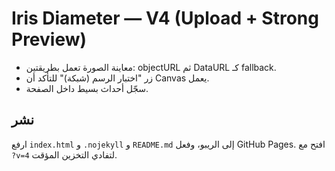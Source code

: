 
# Iris Diameter — V4 (Upload + Strong Preview)

- معاينة الصورة تعمل بطريقتين: objectURL ثم DataURL كـ fallback.
- زر "اختبار الرسم (شبكة)" للتأكد أن Canvas يعمل.
- سجّل أحداث بسيط داخل الصفحة.

## نشر
ارفع `index.html` و `.nojekyll` و `README.md` إلى الريبو، وفعل GitHub Pages.
افتح مع `?v=4` لتفادي التخزين المؤقت.
